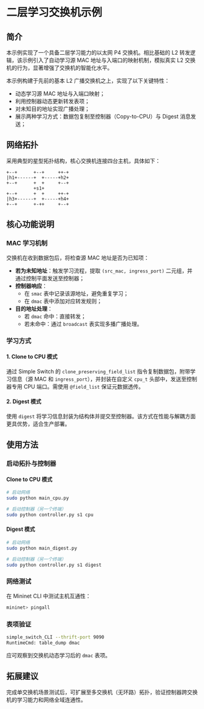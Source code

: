 # 二层学习交换机示例

## 简介

本示例实现了一个具备二层学习能力的以太网 P4 交换机。相比基础的 L2 转发逻辑，该示例引入了自动学习源 MAC 地址与入端口的映射机制，模拟真实 L2 交换机的行为，显著增强了交换机的智能化水平。

本示例构建于先前的基本 L2 广播交换机之上，实现了以下关键特性：

- 动态学习源 MAC 地址与入端口映射；
- 利用控制器动态更新转发表项；
- 对未知目的地址实现广播处理；
- 展示两种学习方式：数据包复制至控制器（Copy-to-CPU）与 Digest 消息发送；

## 网络拓扑

采用典型的星型拓扑结构，核心交换机连接四台主机，具体如下：

```text
+--+      +--+     ++-+
|h1+------+  +-----+h2+
+--+      +  +     +--+
          +s1+
+--+      +  +     ++-+
|h3+------+  +-----+h4+
+--+      +-++     +--+
```

## 核心功能说明

### MAC 学习机制

交换机在收到数据包后，将检查源 MAC 地址是否为已知项：

- **若为未知地址**：触发学习流程，提取 `(src_mac, ingress_port)` 二元组，并通过控制平面发送至控制器；
- **控制器响应**：
  - 在 `smac` 表中记录该源地址，避免重复学习；
  - 在 `dmac` 表中添加对应转发规则；
- **目的地址处理**：
  - 若 `dmac` 命中：直接转发；
  - 若未命中：通过 `broadcast` 表实现多播广播处理。

### 学习方式

#### 1. Clone to CPU 模式

通过 Simple Switch 的 `clone_preserving_field_list` 指令复制数据包，附带学习信息（源 MAC 和 `ingress_port`），并封装在自定义 `cpu_t` 头部中，发送至控制器专用 CPU 端口。需使用 `@field_list` 保证元数据透传。

#### 2. Digest 模式

使用 `digest` 将学习信息封装为结构体并提交至控制器。该方式在性能与解耦方面更具优势，适合生产部署。

## 使用方法

### 启动拓扑与控制器

#### Clone to CPU 模式

```bash
# 启动网络
sudo python main_cpu.py

# 启动控制器（另一个终端）
sudo python controller.py s1 cpu
```

#### Digest 模式

```bash
# 启动网络
sudo python main_digest.py

# 启动控制器（另一个终端）
sudo python controller.py s1 digest
```

### 网络测试

在 Mininet CLI 中测试主机互通性：

```bash
mininet> pingall
```

### 表项验证

```bash
simple_switch_CLI --thrift-port 9090
RuntimeCmd: table_dump dmac
```

应可观察到交换机动态学习后的 `dmac` 表项。

## 拓展建议

完成单交换机场景测试后，可扩展至多交换机（无环路）拓扑，验证控制器跨交换机的学习能力和网络全域连通性。

